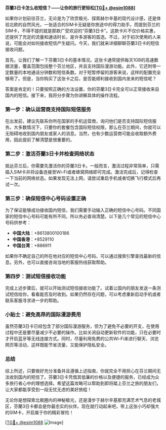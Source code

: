 **芬蘭3日卡怎么收短信？——让你的旅行更轻松[[TG💪+ @esim1088](https://t.me/s/esim1088)]**

如果你计划前往芬兰，无论是为了欣赏极光、探索赫尔辛基的现代设计感，还是体验北欧的自然风光，一张适合的SIM卡无疑是你旅途中的得力助手。而提到芬兰的SIM卡，不得不提的就是那款广受欢迎的“芬蘭3日卡”。这款卡片不仅价格实惠，还提供了充足的流量和通话时长，是许多游客的首选。不过，对于初次使用的人来说，可能会对如何接收短信产生疑问。今天，我们就来详细聊聊芬蘭3日卡的短信接收问题。

首先，让我们了解一下芬蘭3日卡的基本情况。这张卡通常提供每天1GB的高速数据流量，覆盖范围包括整个芬兰地区，并且支持国际漫游功能。此外，它还附带一定数量的本地通话分钟数和短信条数。对于短暂停留的游客来说，这样的配置完全够用了。但是，当你购买了这张卡之后，是否能顺利接收到国内发来的短信呢？

答案是肯定的！只要按照正确的方法设置，你的芬蘭3日卡完全可以正常接收来自国内的短信。接下来，我将分步骤为你讲解具体的操作流程。

### 第一步：确认运营商支持国际短信服务

在出发前，建议先联系你所在国家的手机运营商，询问他们是否支持国际短信服务。大多数情况下，只要你的套餐包含国际短信权限，那么在芬兰期间，你就可以无阻碍地收到国内朋友或家人的消息。当然，也有少数运营商可能会收取额外费用，因此提前了解清楚是很重要的。

### 第二步：激活芬蘭3日卡并检查网络状态

抵达芬兰后，你需要先激活你的芬蘭3日卡。一般而言，激活过程非常简单，只需插入SIM卡并将设备连接至Wi-Fi或者蜂窝网络即可完成。激活完成后，记得检查一下当前的网络状态。如果发现无法上网，请尝试重启手机或者切换飞行模式后再试一次。

### 第三步：确保短信中心号码设置正确

为了保证能够成功接收国内短信，我们需要手动输入正确的短信中心号码。不同国家的短信中心号码可能有所不同，所以务必查询清楚。以下是几个常见的短信中心号码供参考：

- **中国大陆**：+8613800100186
- **中国香港**：+8529110
- **中国台湾**：+886911

如果你不确定自己的所在地对应的短信中心号码，可以通过搜索引擎查找最新的信息。另外，也可以直接咨询当地的客服热线获取帮助。

### 第四步：测试短信接收功能

完成上述步骤后，就可以开始测试短信接收功能了。试着让国内的朋友发送一条测试短信给你，看看能否及时收到。如果仍然存在问题，可以考虑重新启动手机或者联系客服寻求进一步的帮助。

### 小贴士：避免高昂的国际漫游费用

虽然芬蘭3日卡已经包含了部分国际漫游服务，但为了避免不必要的开支，在使用过程中还是要尽量减少不必要的操作。比如关闭自动更新软件的功能，只在必要时才开启蓝牙等无线连接方式。同时，尽量利用免费的公共Wi-Fi来进行聊天、浏览网页等活动，这样既能节省流量，又能保护隐私安全。

### 总结

综上所述，只要做好充分准备并且遵循上述指南，你就完全不用担心在芬兰期间无法收到国内的短信了。芬蘭3日卡凭借其低廉的价格以及便捷的服务，已经成为众多旅行者心中的理想选择。希望这篇攻略可以帮助到即将踏上芬兰之旅的朋友们，让大家都能享受到一段无忧无虑的美好旅程！

无论你是想探索北极圈内的神秘极光，还是漫步于赫尔辛基那充满艺术气息的老城区，芬蘭3日卡都会是你最忠实的伙伴。现在就行动起来吧，带上这张小巧却强大的SIM卡，开启属于你的精彩冒险！

[[TG💪+ @esim1088](https://t.me/s/esim1088) ![Image](https://i.postimg.cc/4NQfJmqS/Snipaste-2025-05-13-00-14-12.png)]